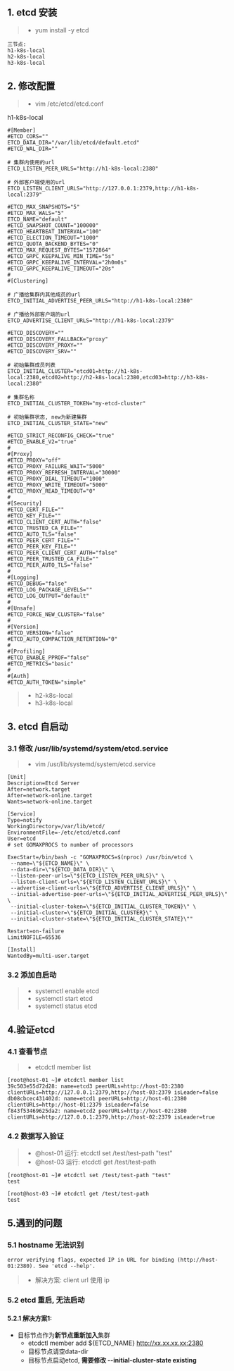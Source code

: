 ## 1. etcd 安装
> * yum install -y etcd
```
三节点:
h1-k8s-local
h2-k8s-local
h3-k8s-local
```
## 2. 修改配置
> * vim /etc/etcd/etcd.conf

h1-k8s-local
```
#[Member]
#ETCD_CORS=""
ETCD_DATA_DIR="/var/lib/etcd/default.etcd"
#ETCD_WAL_DIR=""

# 集群内使用的url
ETCD_LISTEN_PEER_URLS="http://h1-k8s-local:2380"

# 外部客户端使用的url
ETCD_LISTEN_CLIENT_URLS="http://127.0.0.1:2379,http://h1-k8s-local:2379"

#ETCD_MAX_SNAPSHOTS="5"
#ETCD_MAX_WALS="5"
ETCD_NAME="default"
#ETCD_SNAPSHOT_COUNT="100000"
#ETCD_HEARTBEAT_INTERVAL="100"
#ETCD_ELECTION_TIMEOUT="1000"
#ETCD_QUOTA_BACKEND_BYTES="0"
#ETCD_MAX_REQUEST_BYTES="1572864"
#ETCD_GRPC_KEEPALIVE_MIN_TIME="5s"
#ETCD_GRPC_KEEPALIVE_INTERVAL="2h0m0s"
#ETCD_GRPC_KEEPALIVE_TIMEOUT="20s"
#
#[Clustering]

# 广播给集群内其他成员的url
ETCD_INITIAL_ADVERTISE_PEER_URLS="http://h1-k8s-local:2380"

# 广播给外部客户端的url
ETCD_ADVERTISE_CLIENT_URLS="http://h1-k8s-local:2379"

#ETCD_DISCOVERY=""
#ETCD_DISCOVERY_FALLBACK="proxy"
#ETCD_DISCOVERY_PROXY=""
#ETCD_DISCOVERY_SRV=""

# 初始集群成员列表
ETCD_INITIAL_CLUSTER="etcd01=http://h1-k8s-local:2380,etcd02=http://h2-k8s-local:2380,etcd03=http://h3-k8s-local:2380"

# 集群名称
ETCD_INITIAL_CLUSTER_TOKEN="my-etcd-cluster"

# 初始集群状态, new为新建集群
ETCD_INITIAL_CLUSTER_STATE="new"

#ETCD_STRICT_RECONFIG_CHECK="true"
#ETCD_ENABLE_V2="true"
#
#[Proxy]
#ETCD_PROXY="off"
#ETCD_PROXY_FAILURE_WAIT="5000"
#ETCD_PROXY_REFRESH_INTERVAL="30000"
#ETCD_PROXY_DIAL_TIMEOUT="1000"
#ETCD_PROXY_WRITE_TIMEOUT="5000"
#ETCD_PROXY_READ_TIMEOUT="0"
#
#[Security]
#ETCD_CERT_FILE=""
#ETCD_KEY_FILE=""
#ETCD_CLIENT_CERT_AUTH="false"
#ETCD_TRUSTED_CA_FILE=""
#ETCD_AUTO_TLS="false"
#ETCD_PEER_CERT_FILE=""
#ETCD_PEER_KEY_FILE=""
#ETCD_PEER_CLIENT_CERT_AUTH="false"
#ETCD_PEER_TRUSTED_CA_FILE=""
#ETCD_PEER_AUTO_TLS="false"
#
#[Logging]
#ETCD_DEBUG="false"
#ETCD_LOG_PACKAGE_LEVELS=""
#ETCD_LOG_OUTPUT="default"
#
#[Unsafe]
#ETCD_FORCE_NEW_CLUSTER="false"
#
#[Version]
#ETCD_VERSION="false"
#ETCD_AUTO_COMPACTION_RETENTION="0"
#
#[Profiling]
#ETCD_ENABLE_PPROF="false"
#ETCD_METRICS="basic"
#
#[Auth]
#ETCD_AUTH_TOKEN="simple"
```

> * h2-k8s-local
> * h3-k8s-local

## 3. etcd  自启动
### 3.1 修改 /usr/lib/systemd/system/etcd.service
> * vim /usr/lib/systemd/system/etcd.service
```
[Unit]
Description=Etcd Server
After=network.target
After=network-online.target
Wants=network-online.target

[Service]
Type=notify
WorkingDirectory=/var/lib/etcd/
EnvironmentFile=-/etc/etcd/etcd.conf
User=etcd
# set GOMAXPROCS to number of processors

ExecStart=/bin/bash -c "GOMAXPROCS=$(nproc) /usr/bin/etcd \
 --name=\"${ETCD_NAME}\" \
 --data-dir=\"${ETCD_DATA_DIR}\" \
 --listen-peer-urls=\"${ETCD_LISTEN_PEER_URLS}\" \
 --listen-client-urls=\"${ETCD_LISTEN_CLIENT_URLS}\" \
 --advertise-client-urls=\"${ETCD_ADVERTISE_CLIENT_URLS}\" \
 --initial-advertise-peer-urls=\"${ETCD_INITIAL_ADVERTISE_PEER_URLS}\" \
 --initial-cluster-token=\"${ETCD_INITIAL_CLUSTER_TOKEN}\" \
 --initial-cluster=\"${ETCD_INITIAL_CLUSTER}\" \
 --initial-cluster-state=\"${ETCD_INITIAL_CLUSTER_STATE}\""

Restart=on-failure
LimitNOFILE=65536

[Install]
WantedBy=multi-user.target
```
### 3.2 添加自启动
> * systemctl enable etcd
> * systemctl start etcd
> * systemctl status etcd

## 4.验证etcd
### 4.1 查看节点
> * etcdctl member list
```
[root@host-01 ~]# etcdctl member list
39c503e55d72d28: name=etcd3 peerURLs=http://host-03:2380 clientURLs=http://127.0.0.1:2379,http://host-03:2379 isLeader=false
db08cbcec431402d: name=etcd1 peerURLs=http://host-01:2380 clientURLs=http://host-01:2379 isLeader=false
f843f53469625da2: name=etcd2 peerURLs=http://host-02:2380 clientURLs=http://127.0.0.1:2379,http://host-02:2379 isLeader=true
```
### 4.2 数据写入验证
> * @host-01 运行: etcdctl set /test/test-path "test"
> * @host-03 运行: etcdctl get /test/test-path
```
[root@host-01 ~]# etcdctl set /test/test-path "test"
test
```
```
[root@host-03 ~]# etcdctl get /test/test-path 
test
```

## 5.遇到的问题
### 5.1 hostname 无法识别
```
error verifying flags, expected IP in URL for binding (http://host-01:2380). See 'etcd --help'.
```
> * 解决方案: client url 使用 ip

### 5.2 etcd 重启, 无法启动
#### 5.2.1 解决方案1:
- 目标节点作为**新节点重新加入**集群
    - etcdctl member add ${ETCD_NAME} http://xx.xx.xx.xx:2380
    - 目标节点请空data-dir
    - 目标节点启动etcd, **需要修改 --initial-cluster-state existing**
